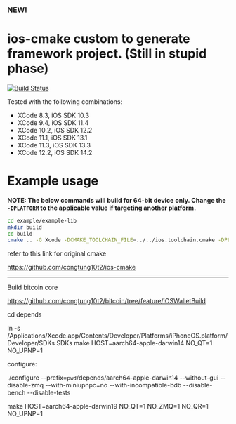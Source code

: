 
### NEW!
ios-cmake custom to generate framework project. (Still in stupid phase)
=========

[![Build Status](https://travis-ci.org/leetal/ios-cmake.svg?branch=master)](https://travis-ci.org/leetal/ios-cmake)

Tested with the following combinations:
* XCode 8.3, iOS SDK 10.3
* XCode 9.4, iOS SDK 11.4
* XCode 10.2, iOS SDK 12.2
* XCode 11.1, iOS SDK 13.1
* XCode 11.3, iOS SDK 13.3
* XCode 12.2, iOS SDK 14.2

# Example usage 
**NOTE: The below commands will build for 64-bit device only. Change the `-DPLATFORM` to the applicable value if targeting another platform.**

```bash
cd example/example-lib
mkdir build
cd build
cmake .. -G Xcode -DCMAKE_TOOLCHAIN_FILE=../../ios.toolchain.cmake -DPLATFORM=OS64
```
refer to this link for original cmake

https://github.com/congtung10t2/ios-cmake


---------------
Build bitcoin core

https://github.com/congtung10t2/bitcoin/tree/feature/iOSWalletBuild

cd depends

ln -s /Applications/Xcode.app/Contents/Developer/Platforms/iPhoneOS.platform/Developer/SDKs SDKs
make HOST=aarch64-apple-darwin14 NO_QT=1 NO_UPNP=1

configure: 

./configure --prefix=`pwd`/depends/aarch64-apple-darwin14 --without-gui --disable-zmq --with-miniupnpc=no --with-incompatible-bdb --disable-bench --disable-tests

make HOST=aarch64-apple-darwin19 NO_QT=1 NO_ZMQ=1 NO_QR=1 NO_UPNP=1